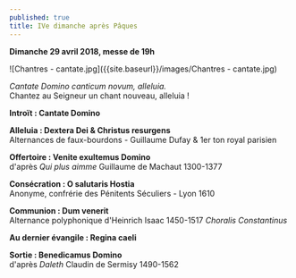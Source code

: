 ```yaml
---
published: true
title: IVe dimanche après Pâques
---
```

**Dimanche 29 avril 2018, messe de 19h**  

![Chantres - cantate.jpg]({{site.baseurl}}/images/Chantres - cantate.jpg)

*Cantate Domino canticum novum, alleluia.*  
Chantez au Seigneur un chant nouveau, alleluia !

**Introït : Cantate Domino**

**Alleluia : Dextera Dei & Christus resurgens**  
Alternances de faux-bourdons - Guillaume Dufay & 1er ton royal parisien

**Offertoire : Venite exultemus Domino**  
d'après *Qui plus aimme* Guillaume de Machaut 1300-1377

**Consécration : O salutaris Hostia**  
Anonyme, confrérie des Pénitents Séculiers - Lyon 1610

**Communion : Dum venerit**  
Alternance polyphonique d'Heinrich Isaac 1450-1517 *Choralis Constantinus*

**Au dernier évangile : Regina caeli**

**Sortie : Benedicamus Domino**  
d'après *Daleth* Claudin de Sermisy 1490-1562
